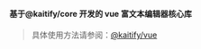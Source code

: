 #### 基于@kaitify/core 开发的 vue 富文本编辑器核心库

> 具体使用方法请参阅：[@kaitify/vue](https://www.so-better.cn/kaitify-vue/)
